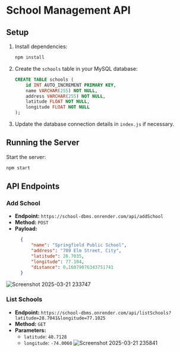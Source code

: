 # School Management API

## Setup

1. Install dependencies:
   ```bash
   npm install
   ```

2. Create the `schools` table in your MySQL database:
   ```sql
   CREATE TABLE schools (
       id INT AUTO_INCREMENT PRIMARY KEY,
       name VARCHAR(255) NOT NULL,
       address VARCHAR(255) NOT NULL,
       latitude FLOAT NOT NULL,
       longitude FLOAT NOT NULL
   );
   ```

3. Update the database connection details in `index.js` if necessary.

## Running the Server

Start the server:
```bash
npm start
```

## API Endpoints

### Add School

- **Endpoint:** `https://school-dbms.onrender.com/api/addSchool `
- **Method:** `POST`
- **Payload:**
  ```json
    {
        "name": "Springfield Public School",
        "address": "789 Elm Street, City",
        "latitude": 28.7035,
        "longitude": 77.104,
        "distance": 0.16079076343751741
    }
  ```
![Screenshot 2025-03-21 233747](https://github.com/user-attachments/assets/c87cf02c-9809-4560-a54f-9fd428b809ff)

### List Schools

- **Endpoint:** `https://school-dbms.onrender.com/api/listSchools?latitude=28.7041&longitude=77.1025`
- **Method:** `GET`
- **Parameters:**
  - `latitude`: `40.7128`
  - `longitude`: `-74.0060`
![Screenshot 2025-03-21 235841](https://github.com/user-attachments/assets/b0c88f37-2e48-4ee8-8646-2c4e9a504be1)
